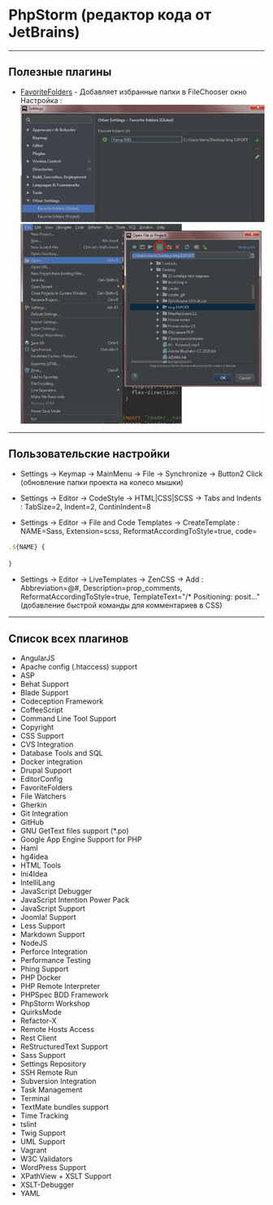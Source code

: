 # PhpStorm (редактор кода от JetBrains)

---
## Полезные плагины

* [FavoriteFolders](https://plugins.jetbrains.com/plugin/5940-favoritefolders) - Добавляет избранные папки в FileChooser окно
Настройка :
![img1](img/FavoriteFolder1.png)
![img2](img/FavoriteFolder2.png)

---
## Пользовательские настройки

* Settings -> Keymap -> MainMenu -> File -> Synchronize -> Button2 Click (обновление папки проекта на колесо мышки)

* Settings -> Editor -> CodeStyle -> HTML|CSS|SCSS -> Tabs and Indents : TabSize=2, Indent=2, ContinIndent=8

* Settings -> Editor -> File and Code Templates -> CreateTemplate : NAME=Sass, Extension=scss, ReformatAccordingToStyle=true, code=
```js
.${NAME} {

}
```

* Settings -> Editor -> LiveTemplates -> ZenCSS -> Add : Abbreviation=@#, Description=prop_comments, ReformatAccordingToStyle=true, TemplateText="/* Positioning: posit..." (добавление быстрой команды для комментариев в CSS)

---
## Список всех плагинов

* AngularJS
* Apache config (.htaccess) support
* ASP
* Behat Support
* Blade Support
* Codeception Framework
* CoffeeScript
* Command Line Tool Support
* Copyright
* CSS Support
* CVS Integration
* Database Tools and SQL
* Docker integration
* Drupal Support
* EditorConfig
* FavoriteFolders
* File Watchers
* Gherkin
* Git Integration
* GitHub
* GNU GetText files support (\*.po)
* Google App Engine Support for PHP
* Haml
* hg4idea
* HTML Tools
* Ini4Idea
* IntelliLang
* JavaScript Debugger
* JavaScript Intention Power Pack
* JavaScript Support
* Joomla! Support
* Less Support
* Markdown Support
* NodeJS
* Perforce Integration
* Performance Testing
* Phing Support
* PHP Docker
* PHP Remote Interpreter
* PHPSpec BDD Framework
* PhpStorm Workshop
* QuirksMode
* Refactor-X
* Remote Hosts Access
* Rest Client
* ReStructuredText Support
* Sass Support
* Settings Repository
* SSH Remote Run
* Subversion Integration
* Task Management
* Terminal
* TextMate bundles support
* Time Tracking
* tslint
* Twig Support
* UML Support
* Vagrant
* W3C Validators
* WordPress Support
* XPathView + XSLT Support
* XSLT-Debugger
* YAML